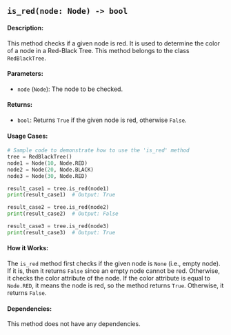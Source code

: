 ## `is_red(node: Node) -> bool`

#### Description:
This method checks if a given node is red. It is used to determine the color of a node in a Red-Black Tree. This method belongs to the class `RedBlackTree`.


#### Parameters:
- `node` (`Node`): The node to be checked.

#### Returns:
- `bool`: Returns `True` if the given node is red, otherwise `False`.

#### Usage Cases:

```python
# Sample code to demonstrate how to use the 'is_red' method
tree = RedBlackTree()
node1 = Node(10, Node.RED)
node2 = Node(20, Node.BLACK)
node3 = Node(30, Node.RED)

result_case1 = tree.is_red(node1)
print(result_case1)  # Output: True

result_case2 = tree.is_red(node2)
print(result_case2)  # Output: False

result_case3 = tree.is_red(node3)
print(result_case3)  # Output: True
```

#### How it Works:
The `is_red` method first checks if the given node is `None` (i.e., empty node). If it is, then it returns `False` since an empty node cannot be red. Otherwise, it checks the color attribute of the node. If the color attribute is equal to `Node.RED`, it means the node is red, so the method returns `True`. Otherwise, it returns `False`.

#### Dependencies:
This method does not have any dependencies.